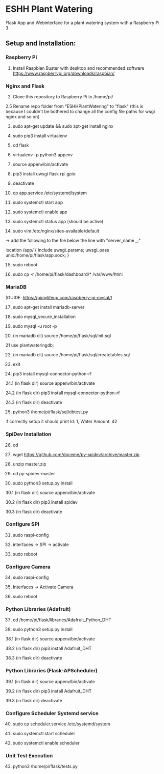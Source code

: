 
# ESHH Plant Watering

Flask App and Webinterface for a plant watering system with a Raspberry Pi 3


## Setup and Installation:

### Raspberry Pi

1. Install Raspbian Buster with desktop and recommended software
https://www.raspberrypi.org/downloads/raspbian/

### Nginx and Flask

2. Clone this repository to Raspberry Pi to /home/pi/

2.5 Rename repo folder from "ESHHPlantWatering" to "flask"
(this is because I couldn't be bothered to change all the config file paths for wsgi nginx and so on)

3. sudo apt-get update && sudo apt-get install nginx

4. sudo pip3 install virtualenv

5. cd flask

6. virtualenv -p python3 appenv
7. source appenv/bin/activate
8. pip3 install uwsgi flask rpi.gpio
9. deactivate

10. cp app.service /etc/systemd/system

11. sudo systemctl start app
12. sudo systemctl enable app
13. sudo systemctl status app (should be active)

14. sudo vim /etc/nginx/sites-available/default

-> add the following to the file below the line with "server_name _;"

location /app/ {
	include uwsgi_params;
	uwsgi_pass unix:/home/pi/flask/app.sock;
}


15. sudo reboot

16. sudo cp -r /home/pi/flask/dashboard/* /var/www/html

### MariaDB

(GUIDE: https://pimylifeup.com/raspberry-pi-mysql/)

17. sudo apt-get install mariadb-server

18. sudo mysql_secure_installation

19. sudo mysql -u root -p

20. (in mariadb cli) source /home/pi/flask/sql/init.sql

21 use plantwateringdb;

22. (in mariadb cli) source /home/pi/flask/sql/createtables.sql

23. exit

24. pip3 install mysql-connector-python-rf

24.1 (in flask dir) source appenv/bin/activate

24.2 (in flask dir) pip3 install mysql-connector-python-rf

24.3 (in flask dir) deactivate

25. python3 /home/pi/flask/sql/dbtest.py

if correctly setup it should print Id: 1, Water Amount: 42

### SpiDev Installation

26. cd

27. wget https://github.com/doceme/py-spidev/archive/master.zip 

28. unzip master.zip

29. cd py-spidev-master

30. sudo python3 setup.py install

30.1 (in flask dir) source appenv/bin/activate

30.2 (in flask dir) pip3 install spidev

30.3 (in flask dir) deactivate

### Configure SPI

31. sudo raspi-config

32. interfaces -> SPI -> activate

33. sudo reboot

### Configure Camera

34. sudo raspi-config

35. Interfaces -> Activate Camera

36. sudo reboot

### Python Libraries (Adafruit)

37. cd /home/pi/flask/libraries/Adafruit_Python_DHT

38. sudo python3 setup.py install

38.1 (in flask dir) source appenv/bin/activate

38.2 (in flask dir) pip3 install Adafruit_DHT

38.3 (in flask dir) deactivate

### Python Libraries (Flask-APScheduler)

39.1 (in flask dir) source appenv/bin/activate

39.2 (in flask dir) pip3 install Adafruit_DHT

39.3 (in flask dir) deactivate

### Configure Scheduler Systemd service

40. sudo cp scheduler.service /etc/systemd/system

41. sudo systemctl start scheduler

42. sudo systemctl enable scheduler

### Unit Test Execution

43. python3 /home/pi/flask/tests.py 